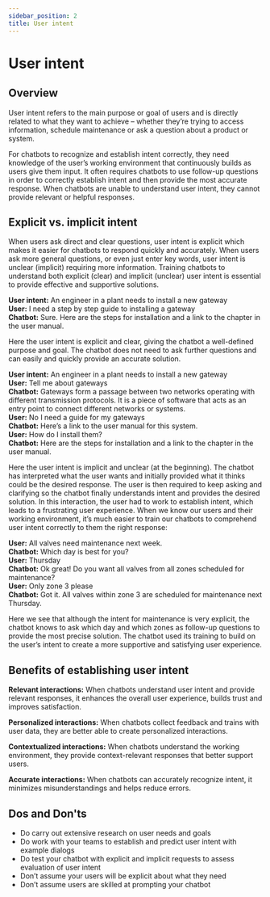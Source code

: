 ```yaml
---
sidebar_position: 2
title: User intent
---
```

# User intent 

## Overview 

User intent refers to the main purpose or goal of users and is directly related to what they want to achieve – whether they’re trying to access information, schedule maintenance or ask a question about a product or system. 

For chatbots to recognize and establish intent correctly, they need knowledge of the user’s working environment that continuously builds as users give them input. It often requires chatbots to use follow-up questions in order to correctly establish intent and then provide the most accurate response. When chatbots are unable to understand user intent, they cannot provide relevant or helpful responses. 

## Explicit vs. implicit intent

When users ask direct and clear questions, user intent is explicit which makes it easier for chatbots to respond quickly and accurately. When users ask more general questions, or even just enter key words, user intent is unclear (implicit) requiring more information. Training chatbots to understand both explicit (clear) and implicit (unclear) user intent is essential to provide effective and supportive solutions. 

**User intent:** An engineer in a plant needs to install a new gateway  
**User:** I need a step by step guide to installing a gateway  
**Chatbot:** Sure. Here are the steps for installation and a link to the chapter in the user manual. 

Here the user intent is explicit and clear, giving the chatbot a well-defined purpose and goal. The chatbot does not need to ask further questions and can easily and quickly provide an accurate solution. 

**User intent:** An engineer in a plant needs to install a new gateway  
**User:** Tell me about gateways  
**Chatbot:** Gateways form a passage between two networks operating with different transmission protocols. It is a piece of software that acts as an entry point to connect different networks or systems.   
**User:** No I need a guide for my gateways  
**Chatbot:** Here’s a link to the user manual for this system.    
**User:** How do I install them?    
**Chatbot:** Here are the steps for installation and a link to the chapter in the user manual.
 
Here the user intent is implicit and unclear (at the beginning). The chatbot has interpreted what the user wants and initially provided what it thinks could be the desired response. The user is then required to keep asking and clarifying so the chatbot finally understands intent and provides the desired solution. In this interaction, the user had to work to establish intent, which leads to a frustrating user experience. When we know our users and their working environment, it’s much easier to train our chatbots to comprehend user intent correctly to them the right response: 

**User:** All valves need maintenance next week.   
**Chatbot:** Which day is best for you?   
**User:** Thursday   
**Chatbot:** Ok great! Do you want all valves from all zones scheduled for maintenance?  
**User:** Only zone 3 please   
**Chatbot:** Got it. All valves within zone 3 are scheduled for maintenance next Thursday. 

Here we see that although the intent for maintenance is very explicit, the chatbot knows to ask which day and which zones as follow-up questions to provide the most precise solution. The chatbot used its training to build on the user’s intent to create a more supportive and satisfying user experience. 

## Benefits of establishing user intent  

**Relevant interactions:** When chatbots understand user intent and provide relevant responses, it enhances the overall user experience, builds trust and improves satisfaction.

**Personalized interactions:** When chatbots collect feedback and trains with user data, they are better able to create personalized interactions. 

**Contextualized interactions:** When chatbots understand the working environment, they provide context-relevant responses that better support users. 

**Accurate interactions:** When chatbots can accurately recognize intent, it minimizes misunderstandings and helps reduce errors. 

## Dos and Don'ts

- Do carry out extensive research on user needs and goals   
- Do work with your teams to establish and predict user intent with example dialogs  
- Do test your chatbot with explicit and implicit requests to assess evaluation of user intent   
- Don’t assume your users will be explicit about what they need   
- Don’t assume users are skilled at prompting your chatbot 
